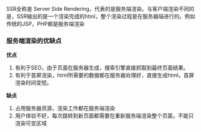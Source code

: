 SSR全称是 Server Side Rendering，代表的是服务端渲染。与客户端渲染不同的是，SSR输出的是一个渲染完成的html，整个渲染过程是在服务器端进行的。例如传统的JSP，PHP都是服务端渲染

### 服务端渲染的优缺点

**优点**

1. 有利于SEO，由于页面在服务器生成，搜索引擎直接抓取到最终页面结果。
2. 有利于首屏渲染，html所需要的数据都在服务器处理好，直接生成html，首屏渲染时间变短。

**缺点**

1. 占用服务器资源，渲染工作都在服务端渲染
2. 用户体验不好，每次跳转到新页面都需要在重新服务端渲染整个页面，不能只渲染可变区域